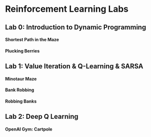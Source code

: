 # Reinforcement Learning Labs

## Lab 0: Introduction to Dynamic Programming

#### Shortest Path in the Maze

#### Plucking Berries 

## Lab 1: Value Iteration & Q-Learning & SARSA

#### Minotaur Maze

#### Bank Robbing

#### Robbing Banks

## Lab 2: Deep Q Learning

#### OpenAI Gym: Cartpole


